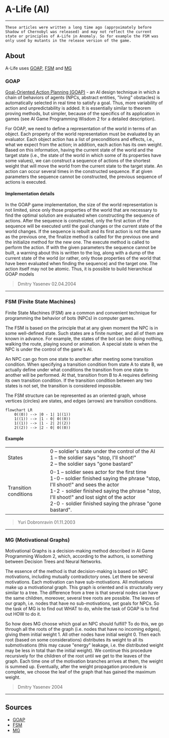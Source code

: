 # A-Life (AI)

___

```admonish warning title="Important note"
These articles were written a long time ago (approximately before Shadow of Chernobyl was released) and may not reflect the current state or principles of A-Life in Anomaly. So for example the FSM was only used by mutants in the release version of the game.
```

## About

A-Life uses [GOAP](#goap), [FSM](#fsm-finite-state-machines) and [MG](#mg-motivational-graphs)

### GOAP

[Goal-Oriented Action Planning (GOAP)](https://alumni.media.mit.edu/~jorkin/goap.html) - an AI design technique in which a chain of behaviors of agents (NPCs, abstract entities, "living" obstacles) is automatically selected in real time to satisfy a goal. Thus, more variability of action and unpredictability is added. It is essentially similar to theorem proving methods, but simpler, because of the specifics of its application in games (see AI Game Programming Wisdom 2 for a detailed description).

For GOAP, we need to define a representation of the world in terms of an object. Each property of the world representation must be evaluated by an evaluator. Each object action has a list of preconditions and effects, i.e., what we expect from the action; in addition, each action has its own weight. Based on this information, having the current state of the world and the target state (i.e., the state of the world in which some of its properties have some values), we can construct a sequence of actions of the shortest weight that will move the world from the current state to the target state. An action can occur several times in the constructed sequence. If at given parameters the sequence cannot be constructed, the previous sequence of actions is executed.

#### Implementation details

In the GOAP game implementation, the size of the world representation is not limited, since only those properties of the world that are necessary to find the optimal solution are evaluated when constructing the sequence of actions. After the sequence is constructed, only the first action of the sequence will be executed until the goal changes or the current state of the world changes. If the sequence is rebuilt and its first action is not the same as the previous one, the finalize method is called for the previous one and the initialize method for the new one. The execute method is called to perform the action. If with the given parameters the sequence cannot be built, a warning about this is written to the log, along with a dump of the current state of the world (or rather, only those properties of the world that have been evaluated when finding the sequence) and the target one. The action itself may not be atomic. Thus, it is possible to build hierarchical GOAP models

> Dmitry Yasenev 02.04.2004

___

### FSM (Finite State Machines)

Finite State Machines (FSM) are a common and convenient technique for programming the behavior of bots (NPCs) in computer games.

The FSM is based on the principle that at any given moment the NPC is in some well-defined state. Such states are a finite number, and all of them are known in advance. For example, the states of the bot can be: doing nothing, walking the route, playing sound or animation. A special state is when the NPC is under the control of the game's AI.

An NPC can go from one state to another after meeting some transition condition. When specifying a transition condition from state A to state B, we actually define under what conditions the transition from one state to another will be performed. At that, transition from B to A requires defining its own transition condition. If the transition condition between any two states is not set, the transition is considered impossible.

The FSM structure can be represented as an oriented graph, whose vertices (circles) are states, and edges (arrows) are transition conditions.

```mermaid
flowchart LR
    0((0)) --> |0 - 1| 1((1))
    1((1)) --> |1 - 0| 0((0))
    1((1)) --> |1 - 2| 2((2))
    2((2)) --> |2 - 0| 0((0))
```

#### Example

|||
|---|---|
| States | 0 – soldier's state under the control of the AI<br> 1 – the soldier says "stop, I'll shoot!"<br> 2 – the soldier says "gone bastard" |
| Transition conditions | 0-1 – soldier sees actor for the first time<br> 1-0 – soldier finished saying the phrase "stop, I'll shoot!" and sees the actor<br> 1-2 - soldier finished saying the phrase "stop, I'll shoot!" and lost sight of the actor<br> 2-0 - soldier finished saying the phrase "gone bastard". |

> Yuri Dobronravin 01.11.2003

___

### MG (Motivational Graphs)

Motivational Graphs is a decision-making method described in AI Game Programming Wisdom 2, which, according to the authors, is something between Decision Trees and Neural Networks.

The essence of the method is that decision-making is based on NPC motivations, including mutually contradictory ones. Let there be several motivations. Each motivation can have sub-motivations. All motivations make up a motivational graph. This graph is oriented and is structurally very similar to a tree. The difference from a tree is that several nodes can have the same children, moreover, several tree roots are possible. The leaves of our graph, i.e. nodes that have no sub-motivations, set goals for NPCs. So the task of MG is to find out WHAT to do, while the task of GOAP is to find out HOW to do it.

So how does MG choose which goal an NPC should fulfill? To do this, we go through all the roots of the graph (i.e. nodes that have no incoming edges), giving them initial weight 1. All other nodes have initial weight 0. Then each root (based on some considerations) distributes its weight to all its submotivations (this may cause "energy" leakage, i.e. the distributed weight may be less in total than the initial weight). We continue this procedure recursively for the children of the root until we get to the leaves of the graph. Each time one of the motivation branches arrives at them, the weight is summed up. Eventually, after the weight propagation procedure is complete, we choose the leaf of the graph that has gained the maximum weight.

> Dmitry Yasenev 2004

___

## Sources

- [GOAP](https://xray-engine.org/index.php?title=Goal-Oriented_Action_Planning)
- [FSM](https://xray-engine.org/index.php?title=Finite_State_Machines_(%D0%BA%D0%BE%D0%BD%D0%B5%D1%87%D0%BD%D1%8B%D0%B5_%D0%B0%D0%B2%D1%82%D0%BE%D0%BC%D0%B0%D1%82%D1%8B))
- [MG](https://xray-engine.org/index.php?title=Motivational_Graphs_(%D0%BC%D0%BE%D1%82%D0%B8%D0%B2%D0%B0%D1%86%D0%B8%D0%BE%D0%BD%D0%BD%D1%8B%D0%B5_%D0%B3%D1%80%D0%B0%D1%84%D1%8B))
